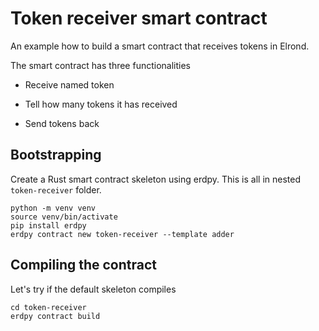 # Token receiver smart contract

An example how to build a smart contract that receives tokens in Elrond.

The smart contract has three functionalities

* Receive named token

* Tell how many tokens it has received

* Send tokens back

## Bootstrapping

Create a Rust smart contract skeleton using erdpy. This is all in nested `token-receiver` folder.

```shell
python -m venv venv
source venv/bin/activate
pip install erdpy
erdpy contract new token-receiver --template adder
```

## Compiling the contract

Let's try if the default skeleton compiles

```shell
cd token-receiver
erdpy contract build
```

